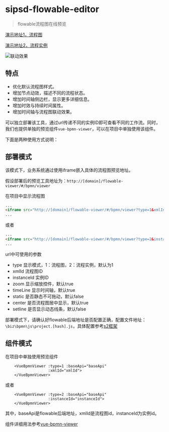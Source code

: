 # sipsd-flowable-editor
> flowable流程图在线预览

[演示地址1，流程图](http://192.168.126.25/flowable-editor/#/bpmn/viewer?type=1&xmlId=4b99159a-bc63-11eb-b2ee-5e2c421612f0)

[演示地址2，流程实例](http://192.168.126.25/flowable-editor/#/bpmn/viewer?type=2&instanceId=e6c573bcc99211eba5465e2c421612f0)

![联动效果](http://192.168.126.25/codimd/uploads/upload_e649630e2412b862d9c9314def7635b2.gif)

## 特点
* 优化默认流程图样式。
* 增加节点动效，描述不同的流程状态。
* 增加时间轴侧边栏，显示更多详细信息。
* 增加时效与持续时间属性。  
* 增加时间轴与流程图联动效果。



可以独立部署该工具，通过url传递不同的实例ID即可查看不同的工作流。同时，我们也提供单独的预览组件`vue-bpmn-viewer`，可以在项目中单独使用该组件。

下面是两种使用方式说明：

## 部署模式
该模式下，业务系统通过使用iframe嵌入具体的流程图预览地址。

假设部署后的预览工具地址为：`http://[domain]/flowable-viewer/#/bpmn/viewer`

在项目中显示流程图
```html
...
<iframe src="http://[domain]/flowable-viewer/#/bpmn/viewer?type=1&xmlId=[流程图ID]"></iframe>
...
```

或者

```html
...
<iframe src="http://[domain]/flowable-viewer/#/bpmn/viewer?type=2&instanceId=[实例ID]"></iframe>
...
```

url中可使用的参数
* type 显示模式，1：流程图，2：流程实例，默认为1
* xmlId 流程图ID
* instanceId 实例ID
* zoom 显示缩放控件，默认true
* timeLine 显示时间轴，默认true
* static 是否静态不可拖动，默认false
* center 是否流程图居中显示，默认true
* setline 是否显示动态线条，默认false

部署模式下，请确认好flowable后端地址是否配置正确，配置文件地址：`\biz\bpmn\js\project.[hash].js`，具体配置参考[s2框架](http://192.168.126.25/pldoc/deploy/)

## 组件模式
在项目中单独使用预览组件

```vue
    <VueBpmnViewer :type=1 :baseApi="baseApi"
                   :xmlId="xmlId">
    </VueBpmnViewer>
```
或者

```vue
    <VueBpmnViewer :type=2 :baseApi="baseApi"
                   :instanceId="instanceId">
    </VueBpmnViewer>
```

其中，baseApi是flowable后端地址，xmlId是流程图id，instanceId为实例id。

组件详细用法参考[vue-bpmn-viewer](http://192.168.126.25/git/sipsd-open-source/flowable_v3/-/blob/master/sipsd-flowable-editor/src/packages/vue-bpmn-viewer/README.md)

